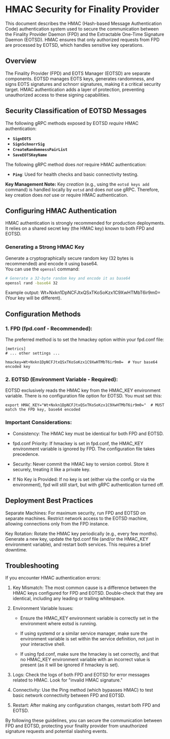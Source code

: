 # HMAC Security for Finality Provider

This document describes the HMAC (Hash-based Message Authentication Code) authentication system used to secure the 
communication between the Finality Provider Daemon (FPD) and the Extractable One-Time Signature Daemon (EOTSD). 
HMAC ensures that only authorized requests from FPD are processed by EOTSD, which handles sensitive key operations.

## Overview

The Finality Provider (FPD) and EOTS Manager (EOTSD) are separate components. EOTSD manages EOTS keys, 
generates randomness, and signs EOTS signatures and schnorr signatures, making it a critical security target. 
HMAC authentication adds a layer of protection, preventing unauthorized access to these signing capabilities.

## Security Classification of EOTSD Messages

The following gRPC methods exposed by EOTSD *require* HMAC authentication:

*   **`SignEOTS`**
*   **`SignSchnorrSig`**
*   **`CreateRandomnessPairList`**
*   **`SaveEOTSKeyName`**

The following gRPC method does *not* require HMAC authentication:

*   **`Ping`**: Used for health checks and basic connectivity testing.

**Key Management Note:**  Key *creation* (e.g., using the `eotsd keys add` command) is handled locally by `eotsd` 
and does *not* use gRPC.  Therefore, key creation does *not* use or require HMAC authentication.

## Configuring HMAC Authentication

HMAC authentication is strongly recommended for production deployments.  It relies on a shared secret key 
(the HMAC key) known to both FPD and EOTSD.

### Generating a Strong HMAC Key

Generate a cryptographically secure random key (32 bytes is recommended) and encode it using base64.  
You can use the `openssl` command:

```bash
# Generate a 32-byte random key and encode it as base64
openssl rand -base64 32
```

Example output: Wt+Nxkn1DpNCFJtxQSxTKoSoKzx1C9XwHTMbT6ir9m0= (Your key will be different).

## Configuration Methods

### 1. FPD (fpd.conf - Recommended):
The preferred method is to set the hmackey option within your fpd.conf file:

```
[metrics]
# ... other settings ...

hmackey=Wt+Nxkn1DpNCFJtxQSxTKoSoKzx1C9XwHTMbT6ir9m0=  # Your base64 encoded key
```

### 2. EOTSD (Environment Variable - Required):

EOTSD exclusively reads the HMAC key from the HMAC_KEY environment variable. There is no configuration file 
option for EOTSD. You must set this:

```
export HMAC_KEY="Wt+Nxkn1DpNCFJtxQSxTKoSoKzx1C9XwHTMbT6ir9m0="  # MUST match the FPD key, base64 encoded
```


### Important Considerations:

- Consistency: The HMAC key must be identical for both FPD and EOTSD.

- fpd.conf Priority: If hmackey is set in fpd.conf, the HMAC_KEY environment variable is ignored by FPD. 
The configuration file takes precedence.

- Security: Never commit the HMAC key to version control. Store it securely, treating it like a private key.

- If No Key is Provided: If no key is set (either via the config or via the environment), fpd will still start, 
but with gRPC authentication turned off.


## Deployment Best Practices

Separate Machines: For maximum security, run FPD and EOTSD on separate machines. Restrict network access to the EOTSD
machine, allowing connections only from the FPD instance.

Key Rotation: Rotate the HMAC key periodically (e.g., every few months). Generate a new key, update the fpd.conf 
file (and/or the HMAC_KEY environment variable), and restart both services. This requires a brief downtime.

## Troubleshooting

If you encounter HMAC authentication errors:

1. Key Mismatch: The most common cause is a difference between the HMAC keys configured for FPD and EOTSD. 
Double-check that they are identical, including any leading or trailing whitespace.

2. Environment Variable Issues:

   - Ensure the HMAC_KEY environment variable is correctly set in the environment where eotsd is running.

   - If using systemd or a similar service manager, make sure the environment variable is set within the service 
   definition, not just in your interactive shell.

   - If using fpd.conf, make sure the hmackey is set correctly, and that no HMAC_KEY environment variable with 
   an incorrect value is present (as it will be ignored if hmackey is set).

3. Logs: Check the logs of both FPD and EOTSD for error messages related to HMAC. Look for "invalid HMAC signature."

4. Connectivity: Use the Ping method (which bypasses HMAC) to test basic network connectivity between FPD and EOTSD.

5. Restart: After making any configuration changes, restart both FPD and EOTSD.

By following these guidelines, you can secure the communication between FPD and EOTSD, protecting your finality 
provider from unauthorized signature requests and potential slashing events.